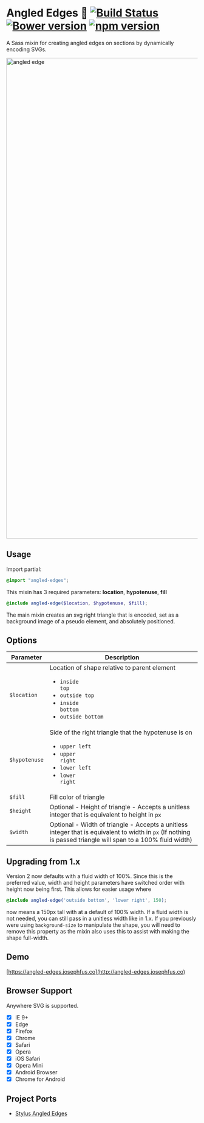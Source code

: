 # Angled Edges :triangular_ruler: [![Build Status](https://travis-ci.org/josephfusco/angled-edges.svg?branch=master)](https://travis-ci.org/josephfusco/angled-edges) [![Bower version](https://badge.fury.io/bo/angled-edges.svg)](https://badge.fury.io/bo/angled-edges) [![npm version](https://badge.fury.io/js/angled-edges.svg)](https://badge.fury.io/js/angled-edges)

A Sass mixin for creating angled edges on sections by dynamically encoding SVGs.

<img width="1262" alt="angled edge" src="https://cloud.githubusercontent.com/assets/6676674/16118929/33700404-33a7-11e6-8e94-a9ace624a41a.png">

## Usage

Import partial:
```scss
@import "angled-edges";
```

This mixin has 3 required parameters: **location**, **hypotenuse**, **fill**
```scss
@include angled-edge($location, $hypotenuse, $fill);
```

The main mixin creates an svg right triangle that is encoded, set as a background image of a pseudo element, and absolutely positioned.

## Options

| Parameter | Description |
| ----------| ----------- |
| `$location` | Location of shape relative to parent element <uL><li><code>inside top</code></li><li><code>outside top</code></li><li><code>inside bottom</code></li><li><code>outside bottom</code></li></ul> |
| `$hypotenuse` | Side of the right triangle that the hypotenuse is on <uL><li><code>upper left</code></li><li><code>upper right</code></li><li><code>lower left</code></li><li><code>lower right</code></li></ul> |
| `$fill` | Fill color of triangle |
| `$height` | Optional - Height of triangle - Accepts a unitless integer that is equivalent to height in `px` |
| `$width` | Optional - Width of triangle - Accepts a unitless integer that is equivalent to width in `px` (If nothing is passed triangle will span to a 100% fluid width) |

## Upgrading from 1.x

Version 2 now defaults with a fluid width of 100%. Since this is the preferred value, width and height parameters have switched order with height now being first. This allows for easier usage where
```scss
@include angled-edge('outside bottom', 'lower right', 150);
```
now means a 150px tall with at a default of 100% width. If a fluid width is not needed, you can still pass in a unitless width like in 1.x. If you previously were using `background-size` to manipulate the shape, you will need to remove this property as the mixin also uses this to assist with making the shape full-width.

## Demo

[https://angled-edges.josephfus.co](http://angled-edges.josephfus.co)

## Browser Support

Anywhere SVG is supported.

- [x] IE 9+
- [x] Edge
- [x] Firefox
- [x] Chrome
- [x] Safari
- [x] Opera
- [x] iOS Safari
- [x] Opera Mini
- [x] Android Browser
- [x] Chrome for Android

## Project Ports

+ [Stylus Angled Edges](https://github.com/OlegWock/stylus-angled-edges)
